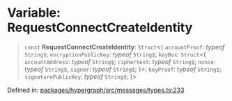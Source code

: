 # Variable: RequestConnectCreateIdentity

> `const` **RequestConnectCreateIdentity**: `Struct`\<\{ `accountProof`: *typeof* `String$`; `encryptionPublicKey`: *typeof* `String$`; `keyBox`: `Struct`\<\{ `accountAddress`: *typeof* `String$`; `ciphertext`: *typeof* `String$`; `nonce`: *typeof* `String$`; `signer`: *typeof* `String$`; \}\>; `keyProof`: *typeof* `String$`; `signaturePublicKey`: *typeof* `String$`; \}\>

Defined in: [packages/hypergraph/src/messages/types.ts:233](https://github.com/hashirpm/hypergraph/blob/ab4ea1cdb9430798142e0d735aac9d31c2cf0ae0/packages/hypergraph/src/messages/types.ts#L233)
